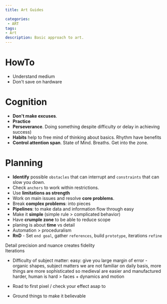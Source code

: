 ```yaml
---
title: Art Guides

categories:
 - ART
tags:
- Art
description: Basic approach to art.
---
```




# HowTo

- Understand medium
- Don't save on hardware


# Cognition

- **Don't make excuses**.   
- **Practice**
- **Perseverance**. Doing something despite difficulty or delay in achieving success)
- **Habits** help to free mind of thinking about basics. Rhythm have benefits
- **Control attention span**. State of Mind. Breaths. Get into the zone.

# Planning  

   - **Identify** possible `obstacles` that can interrupt and `constraints` that can slow you down.
   - Check `anchors` to work within restrictions.
   - Use **limitations as strength**
   - Work on main issues and resolve **core problems**.  
   - Break **complex problems**: into pieces
   - **Pipelines**: to make data and information flow through easy
   - Make it **simple** (simple rule > complicated behavior)
   - Have **crumple zone** to be able to reduce scope
   - planing is about **time** vs detail
   - Automation > proceduralism
   - **RnD** - Set `end goal`, gather `references`, build `prototype`, iterations `refine`  


   Detail precision and nuance creates fidelity   
   Iterations  

- Difficulty of subject matter: easy: give you large margin of error - organic shapes, subject matters we are not familiar on daily basis, more things are more sophisticated so medieval are easier and manufactured harder, human is hard > faces + dynamics and motion
- Road to first pixel / check your effect asap  to

- Ground things to make it believable
